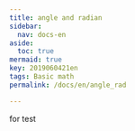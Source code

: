 ```yaml
---
title: angle and radian
sidebar:
  nav: docs-en
aside:
  toc: true
mermaid: true
key: 2019060421en
tags: Basic math
permalink: /docs/en/angle_rad

---
```


for test